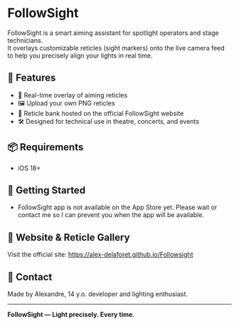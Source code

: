 # FollowSight

FollowSight is a smart aiming assistant for spotlight operators and stage technicians.  
It overlays customizable reticles (sight markers) onto the live camera feed to help you precisely align your lights in real time.

## 🎯 Features

- 📸 Real-time overlay of aiming reticles
- 🖼 Upload your own PNG reticles
- 🧠 Reticle bank hosted on the official FollowSight website
- 🛠 Designed for technical use in theatre, concerts, and events

## 📦 Requirements

- iOS 18+

## 🚀 Getting Started
- FollowSight app is not available on the App Store yet. Please wait or contact me so I can prevent you when the app will be available.

## 🔗 Website & Reticle Gallery

Visit the official site: https://alex-delaforet.github.io/Followsight

## 📧 Contact

Made by Alexandre, 14 y.o. developer and lighting enthusiast.

---

**FollowSight — Light precisely. Every time.**
